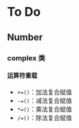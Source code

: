 # To Do

## Number

### complex 类

#### 运算符重载

- `+=()`：加法复合赋值
- `-=()`：减法复合赋值
- `*=()`：乘法复合赋值
- `/=()`：除法复合赋值
